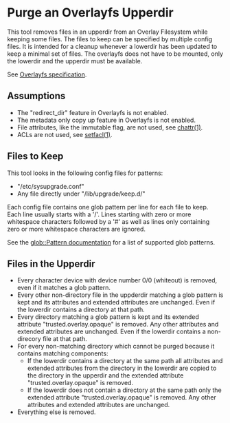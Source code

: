 # Purge an Overlayfs Upperdir

This tool removes files in an upperdir from an Overlay Filesystem while keeping some files. The files to keep can be specified by multiple config files. It is intended for a cleanup whenever a lowerdir has been updated to keep a minimal set of files. The overlayfs does not have to be mounted, only the lowerdir and the upperdir must be available.

See [Overlayfs specification].

## Assumptions

* The "redirect_dir" feature in Overlayfs is not enabled.
* The metadata only copy up feature in Overlayfs is not enabled.
* File attributes, like the immutable flag, are not used, see [chattr(1)].
* ACLs are not used, see [setfacl(1)].

[Overlayfs specification]: https://www.kernel.org/doc/Documentation/filesystems/overlayfs.txt
[chattr(1)]: https://manpages.debian.org/stretch/e2fsprogs/chattr.1.en.html
[setfacl(1)]: https://manpages.debian.org/stretch/acl/setfacl.1.en.html

## Files to Keep

This tool looks in the following config files for patterns:

* "/etc/sysupgrade.conf"
* Any file directly under "/lib/upgrade/keep.d/"

Each config file contains one glob pattern per line for each file to keep. Each line usually starts with a '/'. Lines starting with zero or more whitespace characters followed by a '#' as well as lines only containing zero or more whitespace characters are ignored.

See the [glob::Pattern documentation] for a list of supported glob patterns.

[glob::Pattern documentation]: https://docs.rs/glob/0.2/glob/struct.Pattern.html

## Files in the Upperdir

* Every character device with device number 0/0 (whiteout) is removed, even if it matches a glob pattern.
* Every other non-directory file in the uppderdir matching a glob pattern is kept and its attributes and extended attributes are unchanged. Even if the lowerdir contains a directory at that path.
* Every directory matching a glob pattern is kept and its extended attribute "trusted.overlay.opaque" is removed. Any other attributes and extended attributes are unchanged. Even if the lowerdir contains a non-direcory file at that path.
* For every non-matching directory which cannot be purged because it contains matching components:
  * If the lowerdir contains a directory at the same path all attributes and extended attributes from the directory in the lowerdir are copied to the directory in the upperdir and the extended attribute "trusted.overlay.opaque" is removed.
  * If the lowerdir does not contain a directory at the same path only the extended attribute "trusted.overlay.opaque" is removed. Any other attributes and extended attributes are unchanged.
* Everything else is removed.
